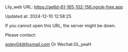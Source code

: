 Lily_web URL: https://ae6d-61-165-102-156.ngrok-free.app

Updated at: 2024-12-10 12:58:25

If you cannot open this URL, the server might be down.

Please contact: 

goley04@foxmail.com Or Wechat:GL_yeaH